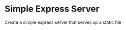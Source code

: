 Simple Express Server
=================================
Create a simple express server that serves up a static file
